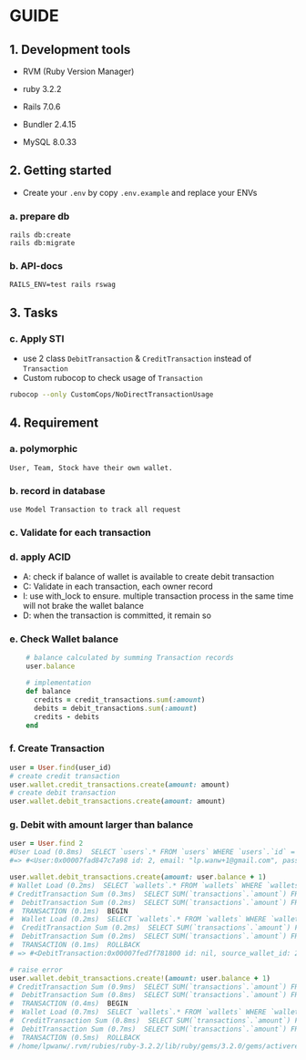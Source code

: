 # GUIDE

## 1. Development tools

- RVM (Ruby Version Manager)

- ruby 3.2.2

- Rails 7.0.6

- Bundler 2.4.15

- MySQL 8.0.33

## 2. Getting started

- Create your `.env` by copy `.env.example` and replace your ENVs

### a. prepare db
```shell
rails db:create
rails db:migrate
```
### b. API-docs
```shell
RAILS_ENV=test rails rswag
```

## 3. Tasks
### c. Apply STI
- use 2 class `DebitTransaction` & `CreditTransaction` instead of `Transaction`
- Custom rubocop to check usage of `Transaction`
```sh
rubocop --only CustomCops/NoDirectTransactionUsage
```

## 4. Requirement

### a. polymorphic
    User, Team, Stock have their own wallet.

### b. record in database
    use Model Transaction to track all request
### c. Validate for each transaction
### d. apply ACID
- A: check if balance of wallet is available to create debit transaction
- C: Validate in each transaction, each owner record
- I: use with_lock to ensure. multiple transaction process in the same time will not brake the wallet balance
- D: when the transaction is committed, it remain so
### e. Check Wallet balance
```ruby
    # balance calculated by summing Transaction records
    user.balance

    # implementation
    def balance
      credits = credit_transactions.sum(:amount)
      debits = debit_transactions.sum(:amount)
      credits - debits
    end
```

### f. Create Transaction
```ruby
user = User.find(user_id)    
# create credit transaction
user.wallet.credit_transactions.create(amount: amount)
# create debit transaction
user.wallet.debit_transactions.create(amount: amount)
```
### g. Debit with amount larger than balance
```ruby
user = User.find 2
#User Load (0.8ms)  SELECT `users`.* FROM `users` WHERE `users`.`id` = 2 LIMIT 1
#=> #<User:0x00007fad847c7a98 id: 2, email: "lp.wanw+1@gmail.com", password_digest: "[FILTERED]", created_at: Fri, 15 Sep 2023 10:40:21.743916000 UTC +00:00, updated_at: Fri, 15 Sep 2023 10:40:21.743916000 UTC +00:00> 

user.wallet.debit_transactions.create(amount: user.balance + 1)
# Wallet Load (0.2ms)  SELECT `wallets`.* FROM `wallets` WHERE `wallets`.`owner_id` = 2 AND `wallets`.`owner_type` = 'User' LIMIT 1
# CreditTransaction Sum (0.3ms)  SELECT SUM(`transactions`.`amount`) FROM `transactions` WHERE `transactions`.`target_wallet_id` = 2
#  DebitTransaction Sum (0.2ms)  SELECT SUM(`transactions`.`amount`) FROM `transactions` WHERE `transactions`.`source_wallet_id` = 2
#  TRANSACTION (0.1ms)  BEGIN
#  Wallet Load (0.2ms)  SELECT `wallets`.* FROM `wallets` WHERE `wallets`.`id` = 2 LIMIT 1 FOR UPDATE
#  CreditTransaction Sum (0.2ms)  SELECT SUM(`transactions`.`amount`) FROM `transactions` WHERE `transactions`.`target_wallet_id` = 2
#  DebitTransaction Sum (0.2ms)  SELECT SUM(`transactions`.`amount`) FROM `transactions` WHERE `transactions`.`source_wallet_id` = 2
#  TRANSACTION (0.1ms)  ROLLBACK
# => #<DebitTransaction:0x00007fed7f781800 id: nil, source_wallet_id: 2, target_wallet_id: nil, amount: 26.0, transaction_type: "debit", created_at: nil, updated_at: nil> 

# raise error
user.wallet.debit_transactions.create!(amount: user.balance + 1)
# CreditTransaction Sum (0.9ms)  SELECT SUM(`transactions`.`amount`) FROM `transactions` WHERE `transactions`.`target_wallet_id` = 2
#  DebitTransaction Sum (0.8ms)  SELECT SUM(`transactions`.`amount`) FROM `transactions` WHERE `transactions`.`source_wallet_id` = 2
#  TRANSACTION (0.4ms)  BEGIN
#  Wallet Load (0.7ms)  SELECT `wallets`.* FROM `wallets` WHERE `wallets`.`id` = 2 LIMIT 1 FOR UPDATE
#  CreditTransaction Sum (0.8ms)  SELECT SUM(`transactions`.`amount`) FROM `transactions` WHERE `transactions`.`target_wallet_id` = 2
#  DebitTransaction Sum (0.7ms)  SELECT SUM(`transactions`.`amount`) FROM `transactions` WHERE `transactions`.`source_wallet_id` = 2
#  TRANSACTION (0.5ms)  ROLLBACK
# /home/lpwanw/.rvm/rubies/ruby-3.2.2/lib/ruby/gems/3.2.0/gems/activerecord-7.0.7.2/lib/active_record/validations.rb:80:in `raise_validation_error': Validation failed: Amount is invalid (ActiveRecord::RecordInvalid)
```
